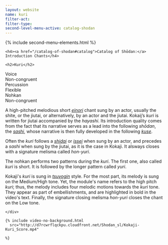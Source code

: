 ```yaml
---
layout: website
name: kuri
filter-act:
filter-type:
second-level-menu-active: catalog-shodan
---
```


{% include second-menu-elements.html %}

<main class="page-content">
  <div class="text-container">

    <h4><a href="/catalog-of-shodan#catalog">Catalog of Shōdan:</a> Introduction Chants</h4>

    <h2>Kuri</h2>

  <div class="introductory-table">
    <div class="introductory-table__element">
      <div class="introductory-table__term">Voice</div>
      <div class="introductory-table__definition">Non-congruent</div>
    </div>
    <div class="introductory-table__element">
      <div class="introductory-table__term">Percussion</div>
      <div class="introductory-table__definition">Flexible</div>
    </div>
    <div class="introductory-table__element">
      <div class="introductory-table__term">Nohkan</div>
      <div class="introductory-table__definition">Non-congruent</div>
    </div>
  </div>


  <p>A high-pitched melodious short <a href="/music/voices#Einori" target="_blank"><em>einori</em></a> chant sung by an actor, usually the shite, or the jiutai, or alternatively, by an actor and the jiutai. Kokaij’s <em>kuri</em> is written for jiutai accompanied by the <em>hayashi</em>.
  Its introduction quality comes from the fact that its narrative serves as a lead into the following <em>shōdan</em>, the <a href="/catalog-of-shodan/sashi" target="_blank"><em>sashi</em></a>,
  whose narrative is then fully developed in the following <a href="/catalog-of-shodan/kuse" target="_blank"><em>kuse</em></a>.</p>

  <p>Often the <em>kuri</em> follows a <a href="/catalog-of-shodan/shidai-chant" target="_blank"><em>shidai</em></a> or <a href="/catalog-of-shodan/issei-chant" target="_blank"><em>issei</em></a> when sung by an actor, and precedes a <em>sashi</em> when sung by the jiutai, as it is the case in Kokaji. It alsways closes with a signature melisma called <em>hon-yuri</em>.</p>

  <p>The nohkan performs two patterns during the <em>kuri</em>. The first one, also called <em>kuri</em> is short. It is followed by the longer pattern called <em>yuri</em>.</p>

  <p> Kokaji's <em>kuri</em> is sung in <a href="/music/voices#Tsuyogin" target="_blank"><em>tsuyogin</em></a> style. For the most part, its melody is sung on the Medium/High tone. Yet, the module's name refers to the high pitch <em>kuri</em>; thus, the melody includes four melodic motions towards the <em>kuri</em> tone. They appear as part of embellishments, and are highlighted in bold in the video's text. Finally, the signature closing melisma <em>hon-yuri</em> closes the chant on the Low tone.</p>


    </div>

    {% include video-no-background.html
      src="http://d7rcwrflqckpu.cloudfront.net/Shodan_sl/Kokaji-Kuri_Score.mp4"

    %}

</main>
